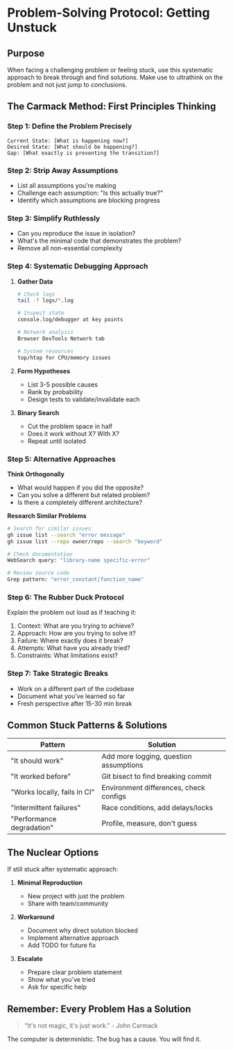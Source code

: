 # Problem-Solving Protocol: Getting Unstuck

## Purpose

When facing a challenging problem or feeling stuck, use this systematic approach
to break through and find solutions. Make use to ultrathink on the problem and
not just jump to conclusions.

## The Carmack Method: First Principles Thinking

### Step 1: Define the Problem Precisely

```
Current State: [What is happening now?]
Desired State: [What should be happening?]
Gap: [What exactly is preventing the transition?]
```

### Step 2: Strip Away Assumptions

- List all assumptions you're making
- Challenge each assumption: "Is this actually true?"
- Identify which assumptions are blocking progress

### Step 3: Simplify Ruthlessly

- Can you reproduce the issue in isolation?
- What's the minimal code that demonstrates the problem?
- Remove all non-essential complexity

### Step 4: Systematic Debugging Approach

1. **Gather Data**

   ```bash
   # Check logs
   tail -f logs/*.log

   # Inspect state
   console.log/debugger at key points

   # Network analysis
   Browser DevTools Network tab

   # System resources
   top/htop for CPU/memory issues
   ```

2. **Form Hypotheses**

   - List 3-5 possible causes
   - Rank by probability
   - Design tests to validate/invalidate each

3. **Binary Search**
   - Cut the problem space in half
   - Does it work without X? With X?
   - Repeat until isolated

### Step 5: Alternative Approaches

**Think Orthogonally**

- What would happen if you did the opposite?
- Can you solve a different but related problem?
- Is there a completely different architecture?

**Research Similar Problems**

```bash
# Search for similar issues
gh issue list --search "error message"
gh issue list --repo owner/repo --search "keyword"

# Check documentation
WebSearch query: "library-name specific-error"

# Review source code
Grep pattern: "error_constant|function_name"
```

### Step 6: The Rubber Duck Protocol

Explain the problem out loud as if teaching it:

1. Context: What are you trying to achieve?
2. Approach: How are you trying to solve it?
3. Failure: Where exactly does it break?
4. Attempts: What have you already tried?
5. Constraints: What limitations exist?

### Step 7: Take Strategic Breaks

- Work on a different part of the codebase
- Document what you've learned so far
- Fresh perspective after 15-30 min break

## Common Stuck Patterns & Solutions

| Pattern                      | Solution                               |
| ---------------------------- | -------------------------------------- |
| "It should work"             | Add more logging, question assumptions |
| "It worked before"           | Git bisect to find breaking commit     |
| "Works locally, fails in CI" | Environment differences, check configs |
| "Intermittent failures"      | Race conditions, add delays/locks      |
| "Performance degradation"    | Profile, measure, don't guess          |

## The Nuclear Options

If still stuck after systematic approach:

1. **Minimal Reproduction**

   - New project with just the problem
   - Share with team/community

2. **Workaround**

   - Document why direct solution blocked
   - Implement alternative approach
   - Add TODO for future fix

3. **Escalate**
   - Prepare clear problem statement
   - Show what you've tried
   - Ask for specific help

## Remember: Every Problem Has a Solution

> "It's not magic, it's just work." - John Carmack

The computer is deterministic. The bug has a cause. You will find it.
